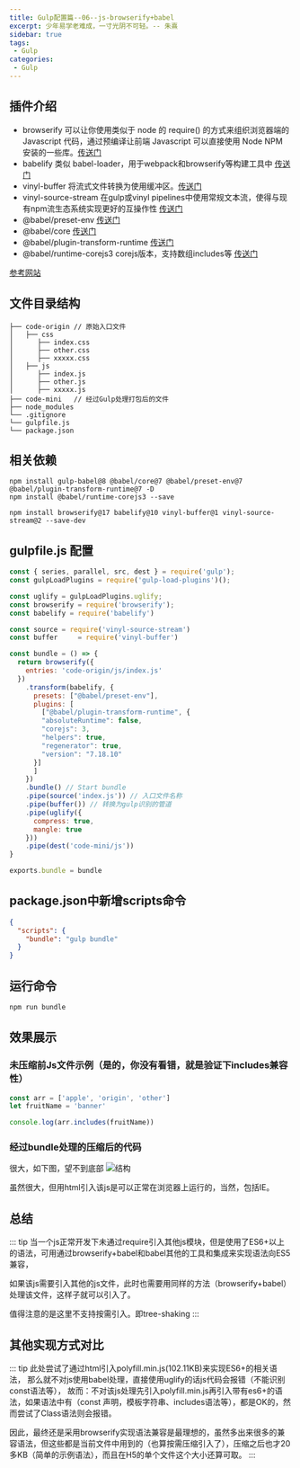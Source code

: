 ```yaml
---
title: Gulp配置篇--06--js-browserify+babel
excerpt: 少年易学老难成，一寸光阴不可轻。-- 朱熹
sidebar: true
tags:
 - Gulp
categories:
 - Gulp
---
```


## 插件介绍
+ browserify 可以让你使用类似于 node 的 require() 的方式来组织浏览器端的 Javascript 代码，通过预编译让前端 Javascript 可以直接使用 Node NPM 安装的一些库。[传送门](https://github.com/browserify/browserify)
+ babelify 类似 babel-loader，用于webpack和browserify等构建工具中 [传送门](https://github.com/babel/babelify)
+ vinyl-buffer 将流式文件转换为使用缓冲区。[传送门](https://github.com/hughsk/vinyl-buffer)
+ vinyl-source-stream 在gulp或vinyl pipelines中使用常规文本流，使得与现有npm流生态系统实现更好的互操作性 [传送门](https://github.com/hughsk/vinyl-source-stream)
+ @babel/preset-env [传送门](https://www.babeljs.cn/docs/babel-preset-env)
+ @babel/core [传送门](https://www.babeljs.cn/docs/babel-core)
+ @babel/plugin-transform-runtime [传送门](https://www.babeljs.cn/docs/babel-plugin-transform-runtime)
+ @babel/runtime-corejs3 corejs版本，支持数组includes等 [传送门](https://www.babeljs.cn/docs/babel-plugin-transform-runtime)

[参考网站](https://www.digitalocean.com/community/tutorials/getting-started-with-browserify#toc-browserify-transforms)

## 文件目录结构

```
├── code-origin // 原始入口文件
│   ├── css
│      ├── index.css 
│      ├── other.css 
│      ├── xxxxx.css
│   ├── js
│      ├── index.js 
│      ├── other.js 
│      ├── xxxxx.js
├── code-mini   // 经过Gulp处理打包后的文件
├── node_modules
└── .gitignore
└── gulpfile.js 
└── package.json
```


## 相关依赖

```
npm install gulp-babel@8 @babel/core@7 @babel/preset-env@7 @babel/plugin-transform-runtime@7 -D
npm install @babel/runtime-corejs3 --save

npm install browserify@17 babelify@10 vinyl-buffer@1 vinyl-source-stream@2 --save-dev
```

## gulpfile.js 配置

```js
const { series, parallel, src, dest } = require('gulp');
const gulpLoadPlugins = require('gulp-load-plugins')();

const uglify = gulpLoadPlugins.uglify;
const browserify = require('browserify');
const babelify = require('babelify')

const source = require('vinyl-source-stream')
const buffer     = require('vinyl-buffer')

const bundle = () => {
  return browserify({
    entries: 'code-origin/js/index.js'
  })
    .transform(babelify, {
      presets: ["@babel/preset-env"],
      plugins: [
        ["@babel/plugin-transform-runtime", {
        "absoluteRuntime": false,
        "corejs": 3,
        "helpers": true,
        "regenerator": true,
        "version": "7.18.10"
      }]
      ]
    })
    .bundle() // Start bundle
    .pipe(source('index.js')) // 入口文件名称
    .pipe(buffer()) // 转换为gulp识别的管道
    .pipe(uglify({
      compress: true,
      mangle: true
    }))
    .pipe(dest('code-mini/js'))
}

exports.bundle = bundle
```

## package.json中新增scripts命令

```json
{
  "scripts": {
    "bundle": "gulp bundle"
  }
}
```

## 运行命令

```bash
npm run bundle
```

## 效果展示

### 未压缩前Js文件示例（是的，你没有看错，就是验证下includes兼容性）

```js
const arr = ['apple', 'origin', 'other']
let fruitName = 'banner'

console.log(arr.includes(fruitName))
```

### 经过bundle处理的压缩后的代码

很大，如下图，望不到底部
<img :src="$withBase('/images/gulp/browserify.png')" alt="结构">


虽然很大，但用html引入该js是可以正常在浏览器上运行的，当然，包括IE。


## 总结

::: tip
当一个js正常开发下未通过require引入其他js模块，但是使用了ES6+以上的语法，可用通过browserify+babel和babel其他的工具和集成来实现语法向ES5兼容，

如果该js需要引入其他的js文件，此时也需要用同样的方法（browserify+babel）处理该文件，这样子就可以引入了。

值得注意的是这里不支持按需引入。即tree-shaking
:::

## 其他实现方式对比

::: tip
此处尝试了通过html引入polyfill.min.js(102.11KB)来实现ES6+的相关语法，
那么就不对js使用babel处理，直接使用uglify的话js代码会报错（不能识别const语法等），
故而：不对该js处理先引入polyfill.min.js再引入带有es6+的语法，如果语法中有（const 声明，模板字符串、includes语法等），都是OK的，然而尝试了Class语法则会报错。

因此，最终还是采用browserify实现语法兼容是最理想的，虽然多出来很多的兼容语法，但这些都是当前文件中用到的（也算按需压缩引入了），压缩之后也才20多KB（简单的示例语法），而且在H5的单个文件这个大小还算可取。
:::